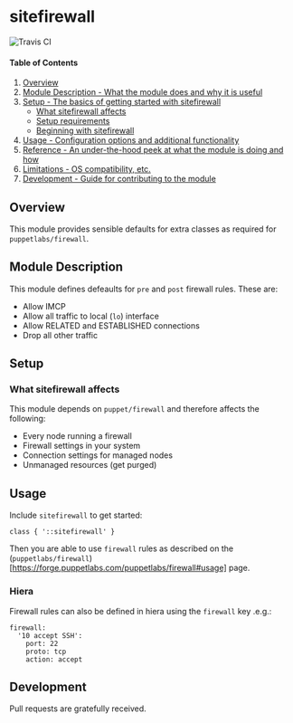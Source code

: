 # sitefirewall

![Travis CI](https://travis-ci.org/danfoster/puppet-sitefirewall.svg?branch=master)

#### Table of Contents

1. [Overview](#overview)
2. [Module Description - What the module does and why it is useful](#module-description)
3. [Setup - The basics of getting started with sitefirewall](#setup)
    * [What sitefirewall affects](#what-sitefirewall-affects)
    * [Setup requirements](#setup-requirements)
    * [Beginning with sitefirewall](#beginning-with-sitefirewall)
4. [Usage - Configuration options and additional functionality](#usage)
5. [Reference - An under-the-hood peek at what the module is doing and how](#reference)
5. [Limitations - OS compatibility, etc.](#limitations)
6. [Development - Guide for contributing to the module](#development)

## Overview

This module provides sensible defaults for extra classes as required for `puppetlabs/firewall`. 

## Module Description

This module defines defeaults for `pre` and `post` firewall rules. These are:
* Allow IMCP
* Allow all traffic to local (`lo`) interface
* Allow RELATED and ESTABLISHED connections
* Drop all other traffic

## Setup

### What sitefirewall affects

This module depends on `puppet/firewall` and therefore affects the following:

* Every node running a firewall
* Firewall settings in your system
* Connection settings for managed nodes
* Unmanaged resources (get purged)


## Usage

Include `sitefirewall` to get started:

```
class { '::sitefirewall' }
```

Then you are able to use `firewall` rules as described on the (`puppetlabs/firewall`)[https://forge.puppetlabs.com/puppetlabs/firewall#usage] page.

### Hiera

Firewall rules can also be defined in hiera using the `firewall` key .e.g.:

```
firewall:
  '10 accept SSH':
    port: 22
    proto: tcp
    action: accept
```

## Development

Pull requests are gratefully received.

